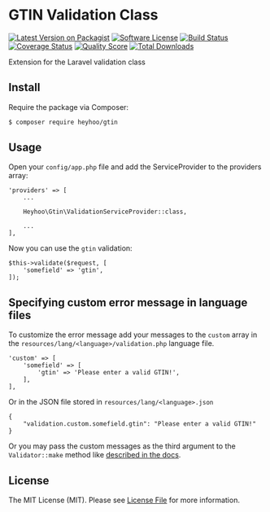 # GTIN Validation Class

[![Latest Version on Packagist][ico-version]][link-packagist]
[![Software License][ico-license]](LICENSE.md)
[![Build Status][ico-travis]][link-travis]
[![Coverage Status][ico-scrutinizer]][link-scrutinizer]
[![Quality Score][ico-code-quality]][link-code-quality]
[![Total Downloads][ico-downloads]][link-downloads]

Extension for the Laravel validation class

## Install

Require the package via Composer:

``` bash
$ composer require heyhoo/gtin
```

## Usage

Open your `config/app.php` file and add the ServiceProvider to the providers array:

```
'providers' => [
	...

	Heyhoo\Gtin\ValidationServiceProvider::class,
	
	...
],
```

Now you can use the `gtin` validation:

```
$this->validate($request, [
    'somefield' => 'gtin',
]);
```

## Specifying custom error message in language files

To customize the error message add your messages to the `custom` array in the `resources/lang/<language>/validation.php` language file.

```
'custom' => [
    'somefield' => [
        'gtin' => 'Please enter a valid GTIN!',
    ],
],
```

 Or in the JSON file stored in `resources/lang/<language>.json`

```
{
    "validation.custom.somefield.gtin": "Please enter a valid GTIN!"
}
```

Or you may pass the custom messages as the third argument to the `Validator::make` method like [described in the docs](https://laravel.com/docs/5.4/validation#custom-error-messages).

## License

The MIT License (MIT). Please see [License File](LICENSE.md) for more information.

[ico-version]: https://img.shields.io/packagist/v/heyhoo/gtin.svg?style=flat-square
[ico-license]: https://img.shields.io/badge/license-MIT-brightgreen.svg?style=flat-square
[ico-travis]: https://img.shields.io/travis/heyhoo/gtin/master.svg?style=flat-square
[ico-scrutinizer]: https://img.shields.io/scrutinizer/coverage/g/heyhoo/gtin.svg?style=flat-square
[ico-code-quality]: https://img.shields.io/scrutinizer/g/heyhoo/gtin.svg?style=flat-square
[ico-downloads]: https://img.shields.io/packagist/dt/gtin/model.svg?style=flat-square

[link-packagist]: https://packagist.org/packages/heyhoo/gtin
[link-travis]: https://travis-ci.org/heyhoo/gtin
[link-scrutinizer]: https://scrutinizer-ci.com/g/heyhoo/gtin/code-structure
[link-code-quality]: https://scrutinizer-ci.com/g/heyhoo/gtin
[link-downloads]: https://packagist.org/packages/heyhoo/gtin
[link-author]: https://github.com/heyhoo